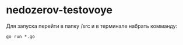 # nedozerov-testovoye

Для запуска перейти в папку /src и в терминале набрать комманду:

`go run *.go`

